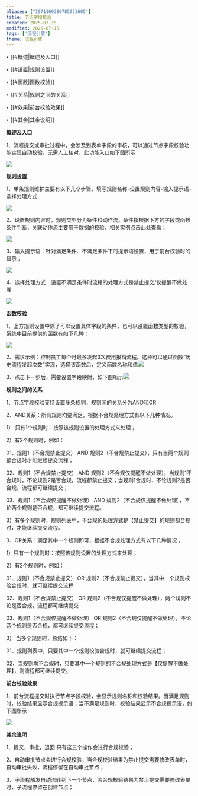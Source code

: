 ```yaml
---
aliases: ["1971169380785923605"]
title: 节点字段校验
created: 2025-07-15
modified: 2025-07-15
tags: ['流程引擎']
theme: 流程引擎
---
```


‣ [[#概述|概述及入口]]

‣ [[#设置|规则设置]]

‣ [[#函数|函数校验]]

‣ [[#关系|规则之间的关系]]

‣ [[#效果|前台校验效果]]

‣ [[#其余|其余说明]]

**概述及入口**

1、流程提交或审批过程中，会涉及到表单字段的审核，可以通过节点字段校验功能实现自动校验，无需人工核对，此功能入口如下图所示

![](https://myhelpdoc.oss-cn-heyuan.aliyuncs.com/mdimages/77557c6a97ba3c55f864acb478cc9e28.jpg)

**规则设置**

1、单条规则维护主要有以下几个步骤，填写规则名称-设置规则内容-输入提示语-选择处理方式

![](https://myhelpdoc.oss-cn-heyuan.aliyuncs.com/mdimages/b9f45fe6fc2e0fa8c8c482ea213cdbf0.jpg)

2、设置规则内容时，规则类型分为条件和动作流，条件指根据下方的字段或函数条件判断，关联动作流主要用于数据的校验，相关实例点击此处查看；

![](https://myhelpdoc.oss-cn-heyuan.aliyuncs.com/mdimages/ce3093bec5c31c392e727cc6b07c9521.jpg)

3、输入提示语：针对满足条件、不满足条件下的提示语设置，用于前台校验时的显示；

![](https://myhelpdoc.oss-cn-heyuan.aliyuncs.com/mdimages/004c56fd43be9c9e7276123ed67cb70a.jpg)

4、选择处理方式：设置不满足条件时流程的处理方式是禁止提交/仅提醒不做处理

![](https://myhelpdoc.oss-cn-heyuan.aliyuncs.com/mdimages/4bafdb23c01c149185f9b50bafad0ff2.jpg)

**函数校验**

1、上方规则设置中除了可以设置具体字段的条件，也可以设置函数类型的校验，系统中目前提供的函数有如下几种：

![](https://myhelpdoc.oss-cn-heyuan.aliyuncs.com/mdimages/523776f9082a5258184d5d031509e24e.jpg)

2、需求示例：控制员工每个月最多发起3次费用报销流程。这种可以通过函数“历史流程发起次数”实现，选择该函数后，定义函数名称和值![](https://myhelpdoc.oss-cn-heyuan.aliyuncs.com/mdimages/5118d4e60574d09a15dd12f44403ed36.jpg)

3、点击下一步后，需要设置字段映射，如下图所示![](https://myhelpdoc.oss-cn-heyuan.aliyuncs.com/mdimages/81122af3a23b2275a6414de0cb2a3645.jpg)

**规则之间的关系**

1、节点字段校验支持设置多条规则，规则间的关系分为AND和OR

2、AND关系：所有规则均要满足，根据不合规处理方式有以下几种情况。

1） 只有1个规则时：按照该规则设置的处理方式来处理；

2）有2个规则时，例如：

01、规则1（不合规禁止提交） AND 规则2（不合规禁止提交），只有当两个规则都合规时才能继续提交流程；

02、规则1（不合规禁止提交） AND 规则2（不合规仅提醒不做处理），当规则1不合规时，不论规则2是否合规，流程都禁止提交；当规则1合规时，不论规则2是否合规，流程都可继续提交；

03、规则1（不合规仅提醒不做处理） AND 规则2（不合规仅提醒不做处理），不论两个规则是否合规，都可继续提交流程。

3）有多个规则时，规则列表中，不合规的处理方式是【禁止提交】的规则都合规时，才能继续提交流程。

3、OR关系：满足其中一个规则即可，根据不合规处理方式有以下几种情况；

1）只有一个规则时：按照该规则设置的处理方式来处理；

2）有2个规则时，例如：

01、规则1（不合规禁止提交） OR 规则2（不合规禁止提交），当其中一个规则校验合规时，就可继续提交流程

02、规则1（不合规禁止提交） OR 规则2（不合规仅提醒不做处理），两个规则不论是否合规，流程都可继续提交

03、规则1（不合规仅提醒不做处理） OR 规则2（不合规仅提醒不做处理），不论两个规则是否合规，都可继续提交流程；

3） 当多个规则时，总结如下：

01、规则列表中，只要其中一个规则校验合规时，就可继续提交流程；

02、当规则均不合规时，只要其中一个规则的不合规处理方式是【仅提醒不做处理】，则流程都可继续提交。

**前台校验效果**

1、前台流程提交时执行节点字段校验，会显示规则名称和校验结果。当满足规则时，校验结果显示合规提示语；当不满足规则时，校验结果显示不合规提示语，如下图所示

![](https://myhelpdoc.oss-cn-heyuan.aliyuncs.com/mdimages/e78d95ae65107e0e20b97c3571bccb70.jpg)

**其余说明**

1、提交，审批，退回 只有这三个操作会进行合规校验；

2、自动审批节点会进行合规校验，当合规校验结果为禁止提交需要修改表单时，自动审批失败，流程停留在自动审批节点；

3、子流程触发自动流转到下一个节点，若合规校验结果为禁止提交需要修改表单时，子流程停留在创建节点；

